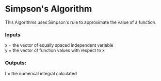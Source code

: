 # Simpson's Algorithm  
This Algorithms uses Simpson's rule to approximate the value of a function.  
### Inputs  
x = the vector of equally spaced independent variable  
y = the vector of function values with respect to x  
### Outputs:  
I = the numerical integral calculated  
